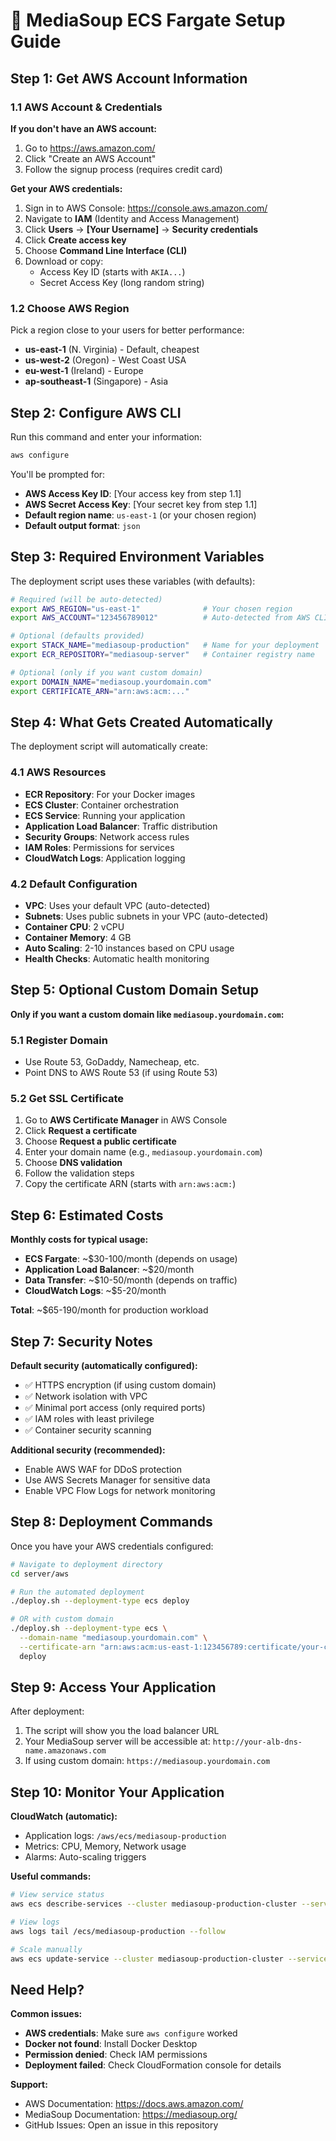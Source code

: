 # 🚀 MediaSoup ECS Fargate Setup Guide

## Step 1: Get AWS Account Information

### 1.1 AWS Account & Credentials

**If you don't have an AWS account:**
1. Go to https://aws.amazon.com/
2. Click "Create an AWS Account"
3. Follow the signup process (requires credit card)

**Get your AWS credentials:**
1. Sign in to AWS Console: https://console.aws.amazon.com/
2. Navigate to **IAM** (Identity and Access Management)
3. Click **Users** → **[Your Username]** → **Security credentials**
4. Click **Create access key**
5. Choose **Command Line Interface (CLI)**
6. Download or copy:
   - Access Key ID (starts with `AKIA...`)
   - Secret Access Key (long random string)

### 1.2 Choose AWS Region

Pick a region close to your users for better performance:
- **us-east-1** (N. Virginia) - Default, cheapest
- **us-west-2** (Oregon) - West Coast USA
- **eu-west-1** (Ireland) - Europe
- **ap-southeast-1** (Singapore) - Asia

## Step 2: Configure AWS CLI

Run this command and enter your information:

```bash
aws configure
```

You'll be prompted for:
- **AWS Access Key ID**: [Your access key from step 1.1]
- **AWS Secret Access Key**: [Your secret key from step 1.1]
- **Default region name**: `us-east-1` (or your chosen region)
- **Default output format**: `json`

## Step 3: Required Environment Variables

The deployment script uses these variables (with defaults):

```bash
# Required (will be auto-detected)
export AWS_REGION="us-east-1"              # Your chosen region
export AWS_ACCOUNT="123456789012"          # Auto-detected from AWS CLI

# Optional (defaults provided)
export STACK_NAME="mediasoup-production"   # Name for your deployment
export ECR_REPOSITORY="mediasoup-server"   # Container registry name

# Optional (only if you want custom domain)
export DOMAIN_NAME="mediasoup.yourdomain.com"
export CERTIFICATE_ARN="arn:aws:acm:..."
```

## Step 4: What Gets Created Automatically

The deployment script will automatically create:

### 4.1 AWS Resources
- **ECR Repository**: For your Docker images
- **ECS Cluster**: Container orchestration
- **ECS Service**: Running your application
- **Application Load Balancer**: Traffic distribution
- **Security Groups**: Network access rules
- **IAM Roles**: Permissions for services
- **CloudWatch Logs**: Application logging

### 4.2 Default Configuration
- **VPC**: Uses your default VPC (auto-detected)
- **Subnets**: Uses public subnets in your VPC (auto-detected)
- **Container CPU**: 2 vCPU
- **Container Memory**: 4 GB
- **Auto Scaling**: 2-10 instances based on CPU usage
- **Health Checks**: Automatic health monitoring

## Step 5: Optional Custom Domain Setup

**Only if you want a custom domain like `mediasoup.yourdomain.com`:**

### 5.1 Register Domain
- Use Route 53, GoDaddy, Namecheap, etc.
- Point DNS to AWS Route 53 (if using Route 53)

### 5.2 Get SSL Certificate
1. Go to **AWS Certificate Manager** in AWS Console
2. Click **Request a certificate**
3. Choose **Request a public certificate**
4. Enter your domain name (e.g., `mediasoup.yourdomain.com`)
5. Choose **DNS validation**
6. Follow the validation steps
7. Copy the certificate ARN (starts with `arn:aws:acm:`)

## Step 6: Estimated Costs

**Monthly costs for typical usage:**
- **ECS Fargate**: ~$30-100/month (depends on usage)
- **Application Load Balancer**: ~$20/month
- **Data Transfer**: ~$10-50/month (depends on traffic)
- **CloudWatch Logs**: ~$5-20/month

**Total**: ~$65-190/month for production workload

## Step 7: Security Notes

**Default security (automatically configured):**
- ✅ HTTPS encryption (if using custom domain)
- ✅ Network isolation with VPC
- ✅ Minimal port access (only required ports)
- ✅ IAM roles with least privilege
- ✅ Container security scanning

**Additional security (recommended):**
- Enable AWS WAF for DDoS protection
- Use AWS Secrets Manager for sensitive data
- Enable VPC Flow Logs for network monitoring

## Step 8: Deployment Commands

Once you have your AWS credentials configured:

```bash
# Navigate to deployment directory
cd server/aws

# Run the automated deployment
./deploy.sh --deployment-type ecs deploy

# OR with custom domain
./deploy.sh --deployment-type ecs \
  --domain-name "mediasoup.yourdomain.com" \
  --certificate-arn "arn:aws:acm:us-east-1:123456789:certificate/your-cert-id" \
  deploy
```

## Step 9: Access Your Application

After deployment:
1. The script will show you the load balancer URL
2. Your MediaSoup server will be accessible at: `http://your-alb-dns-name.amazonaws.com`
3. If using custom domain: `https://mediasoup.yourdomain.com`

## Step 10: Monitor Your Application

**CloudWatch (automatic):**
- Application logs: `/aws/ecs/mediasoup-production`
- Metrics: CPU, Memory, Network usage
- Alarms: Auto-scaling triggers

**Useful commands:**
```bash
# View service status
aws ecs describe-services --cluster mediasoup-production-cluster --services mediasoup-production-service

# View logs
aws logs tail /ecs/mediasoup-production --follow

# Scale manually
aws ecs update-service --cluster mediasoup-production-cluster --service mediasoup-production-service --desired-count 5
```

## Need Help?

**Common issues:**
- **AWS credentials**: Make sure `aws configure` worked
- **Docker not found**: Install Docker Desktop
- **Permission denied**: Check IAM permissions
- **Deployment failed**: Check CloudFormation console for details

**Support:**
- AWS Documentation: https://docs.aws.amazon.com/
- MediaSoup Documentation: https://mediasoup.org/
- GitHub Issues: Open an issue in this repository
